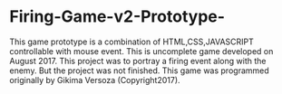 # Firing-Game-v2-Prototype-
This game prototype is a combination of HTML,CSS,JAVASCRIPT controllable with mouse event. This is uncomplete game developed on August 2017. This project was to portray a firing event along with the enemy. But the project was not finished. This game was programmed originally by Gikima Versoza (Copyright2017).
